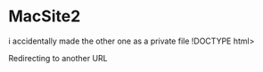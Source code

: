 # MacSite2
i accidentally made the other one as a private file
!DOCTYPE html>
<html>
   <head>
      <title>HTML Meta Tag</title>
      <meta http-equiv = "refresh" content = "3; url = https://www.qries.com" />
   </head>
   <body>
      <p>Redirecting to another URL</p>
   </body>
</html>
